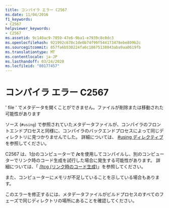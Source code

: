 ```yaml
---
title: コンパイラ エラー C2567
ms.date: 11/04/2016
f1_keywords:
- C2567
helpviewer_keywords:
- C2567
ms.assetid: 9c140ac9-7059-47e6-9ba1-e7939c8c0dc3
ms.openlocfilehash: 921992c678c1de0b74f99f544173478ebe809b2c
ms.sourcegitcommit: 857fa6b530224fa6c18675138043aba9aa0619fb
ms.translationtype: MT
ms.contentlocale: ja-JP
ms.lasthandoff: 03/24/2020
ms.locfileid: "80177457"
---
```

# <a name="compiler-error-c2567"></a>コンパイラ エラー C2567

' file ' でメタデータを開くことができません。ファイルが削除または移動された可能性があります

ソース (`#using`) で参照されていたメタデータファイルが、コンパイラのフロントエンドプロセスと同様に、コンパイラのバックエンドプロセスによって同じディレクトリに見つかりませんでした。 詳細については、 [#using ディレクティブ](../../preprocessor/hash-using-directive-cpp.md)を参照してください。

C2567 は、1台のコンピューターで **/c**を使用してコンパイルし、別のコンピューターでリンク時のコード生成を試行した場合に発生する可能性があります。 詳細については、「 [/ltcg (リンク時のコード生成)](../../build/reference/ltcg-link-time-code-generation.md)」を参照してください。

また、コンピューターにメモリが不足していることを示している場合もあります。

このエラーを修正するには、メタデータファイルがビルドプロセスのすべてのフェーズで同じディレクトリの場所にあることを確認してください。
